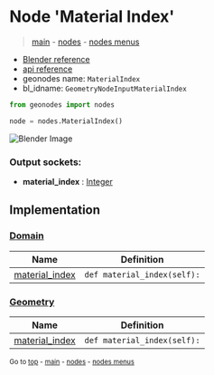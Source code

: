 # Node 'Material Index'

> [main](../structure.md) - [nodes](nodes.md) - [nodes menus](nodes_menus.md)

- [Blender reference](https://docs.blender.org/manual/en/latest/modeling/geometry_nodes/material/material_index.html)
- [api reference](https://docs.blender.org/api/current/bpy.types.GeometryNodeInputMaterialIndex.html)
- geonodes name: `MaterialIndex`
- bl_idname: `GeometryNodeInputMaterialIndex`

```python
from geonodes import nodes

node = nodes.MaterialIndex()
```

![Blender Image](https://docs.blender.org/manual/en/latest/_images/node-types_GeometryNodeInputMaterialIndex.webp)

### Output sockets:

- **material_index** : [Integer](Integer.md)

## Implementation

### [Domain](Domain.md)

| Name | Definition |
|------|------------|
 | [material_index](Domain.md#material_index-property) | `def material_index(self):` |

### [Geometry](Geometry.md)

| Name | Definition |
|------|------------|
 | [material_index](Geometry.md#material_index-property) | `def material_index(self):` |

<sub>Go to [top](#node-Material-Index) - [main](../structure.md) - [nodes](nodes.md) - [nodes menus](nodes_menus.md)</sub>

